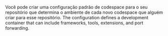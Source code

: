 Você pode criar uma configuração padrão de codespace para o seu repositório que determina o ambiente de cada novo codespace que alguém criar para esse repositório. The configuration defines a development container that can include frameworks, tools, extensions, and port forwarding. 
